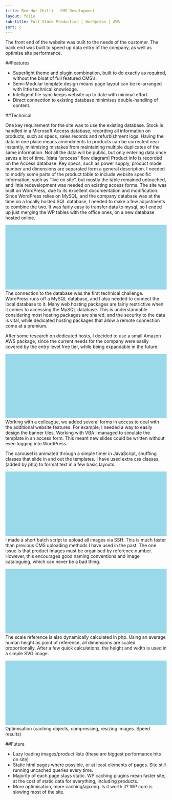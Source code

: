 ```yaml
---
title: Red Hot Chilli – CMS Development
layout: folio
sub-title: Full Stack Production | Wordpress | AWS
sort: c
---
```


The front end of the website was built to the needs of the customer. The back end was built to speed up data entry of the company, as well as optimise site performance.

##Features

- Superlight theme and plugin combination, built to do exactly as required, without the bloat of full featured CMS’s.
- Semi-Modular template design means page layout can be re-arranged with little technical knowledge.
- Intelligent file sync keeps website up to date with minimal effort.
- Direct connection to existing database minimises double-handling of content.

##Technical

One key requirement for the site was to use the existing database. Stock is handled in a Microsoft Access database, recording all information on products, such as specs, sales records and refurbishment logs. Having the data in one place means amendments to products can be corrected near instantly, minimising mistakes from maintaining multiple duplicates of the same information. Not all the data will be public, but only entering data once saves a lot of time.
[data “process” flow diagram]
Product info is recorded on the Access database. Key specs, such as power supply, product model number and dimensions are separated form a general description. I needed to modify some parts of the product table to include website specific information, such as “live on site”, but mostly the table remained untouched, and little redevelopment was needed on existing access forms.
The site was built on WordPress, due to its excellent documentation and modification. Since WordPress relies on MySQL, and the company database was at the time on a locally hosted SQL database, I needed to make a few adjustments to combine the two. It was fairly easy to transfer data to mysql, so I ended up just merging the WP tables with the office ones, on a new database hosted online.

![Link via MySQL](/images/placeholder.png)
The connection to the database was the first technical challenge. WordPress runs off a MySQL database, and I also needed to connect the local database to it. Many web hosting packages are fairly restrictive when it comes to accessing the MySQL database. This is understandable considering most hosting packages are shared, and the security to the data is vital, while dedicated hosting packages that allow a remote connection come at a premium.

After some research on dedicated hosts, I decided to use a small Amazon AWS package, since the current needs for the company were easily covered by the entry level free tier, while being expandable in the future.

![access to website editor(carousel)](/images/placeholder.png)
Working with a colleague, we added several forms in access to deal with the additional website features. For example, I needed a way to easily design the banner tiles. Working with VBA I managed to simulate the template in an access form. This meant new slides could be written without even logging into WordPress.

The carousel is animated through a simple timer in JavaScript, shuffling classes that slide in and out the templates. I have used extra css classes, (added by php) to format text in a few basic layouts.

![images to site](/images/placeholder.png)
I made a short batch script to upload all images via SSH. This is much faster than previous CMS uploading methods I have used in the past. The one issue is that product Images must be organised by reference number. However, this encourages good naming conventions and image cataloguing, which can never be a bad thing.

![scale reference, technical](/images/placeholder.png)
The scale reference is also dynamically calculated in php. Using an average human height as point of reference, all dimensions are scaled proportionally. After a few quick calculations, the height and width is used in a simple SVG image.

![speed test results](/images/placeholder.png)
Optimisation (caching objects, compressing, resizing images. Speed results)

##Future
- Lazy loading images/product lists (these are biggest performance hits on site)
- Static html pages where possible, or at least elements of pages. Site still running uncached queries every time. 
- Majority of each page stays static. WP caching plugins mean faster site, at the cost of static data for everything, including products.
- More optimisation, more caching/ajaxing. Is it worth it? WP core is slowing most of the site.

